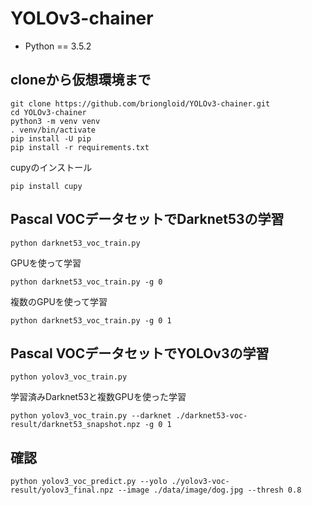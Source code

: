 # YOLOv3-chainer

- Python == 3.5.2

## cloneから仮想環境まで

```
git clone https://github.com/briongloid/YOLOv3-chainer.git
cd YOLOv3-chainer
python3 -m venv venv
. venv/bin/activate
pip install -U pip
pip install -r requirements.txt
```

cupyのインストール

```
pip install cupy
```

## Pascal VOCデータセットでDarknet53の学習

```
python darknet53_voc_train.py
```

GPUを使って学習

```
python darknet53_voc_train.py -g 0
```

複数のGPUを使って学習

```
python darknet53_voc_train.py -g 0 1
```

## Pascal VOCデータセットでYOLOv3の学習

```
python yolov3_voc_train.py
```

学習済みDarknet53と複数GPUを使った学習

```
python yolov3_voc_train.py --darknet ./darknet53-voc-result/darknet53_snapshot.npz -g 0 1
```

## 確認

```
python yolov3_voc_predict.py --yolo ./yolov3-voc-result/yolov3_final.npz --image ./data/image/dog.jpg --thresh 0.8
```
